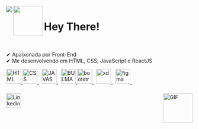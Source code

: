<img align="left" src="https://media.giphy.com/media/L1R1tvI9svkIWwpVYr/giphy.gif"/> 
<img src="https://media.giphy.com/media/3og0IAzB7lmOo2q0Ss/giphy.gif" width="80" align="left"> <h1>Hey There!</h1>
<br>

 ✔ Apaixonada por Front-End <br>
 ✔ Me desenvolvendo em HTML, CSS, JavaScript e ReactJS <br> 
  
 <a href="#">
 <img src="https://cdn.jsdelivr.net/gh/devicons/devicon/icons/html5/html5-plain-wordmark.svg" alt="HTML" width="40"/> 
 </a>
 <a href="#">
 <img src="https://cdn.jsdelivr.net/gh/devicons/devicon/icons/css3/css3-plain-wordmark.svg" alt="CSS" width="40"/> 
 <a/>&nbsp;
 <a href="#">
 <img src="https://cdn.jsdelivr.net/gh/devicons/devicon/icons/javascript/javascript-plain.svg" alt="JAVASCRIPT" width="40"/> 
 <a/>&nbsp;
 <a href="#">
 <img src="https://cdn.jsdelivr.net/gh/devicons/devicon/icons/bulma/bulma-plain.svg" alt="BULMA" width="40"/>
  </a>
  <a href="#">
 <img src="https://cdn.jsdelivr.net/gh/devicons/devicon/icons/bootstrap/bootstrap-plain-wordmark.svg" alt="bootstrap" width="40"/> 
 <a/>&nbsp;
  <a href="#">
 <img src="https://cdn.jsdelivr.net/gh/devicons/devicon/icons/xd/xd-line.svg" alt="xd" width="40"/> 
 <a/>&nbsp;
 <a href="#">
 <img src="https://cdn.jsdelivr.net/gh/devicons/devicon/icons/figma/figma-original.svg" alt="figma" width="40"/> 
 <a/>&nbsp;
 
  <h3> </h3>

 <img alt="GIF" align="right" width="80px" src="https://media.giphy.com/media/UVG0BN8TOMKkPOJS6e/giphy.gif"/>
 <a href="https://www.linkedin.com/in/caroline-franca/"  target="_blank">
 <img src="https://cdn.jsdelivr.net/gh/devicons/devicon/icons/linkedin/linkedin-original.svg" alt="Linkedin" width="40"/> 
 <a/>
